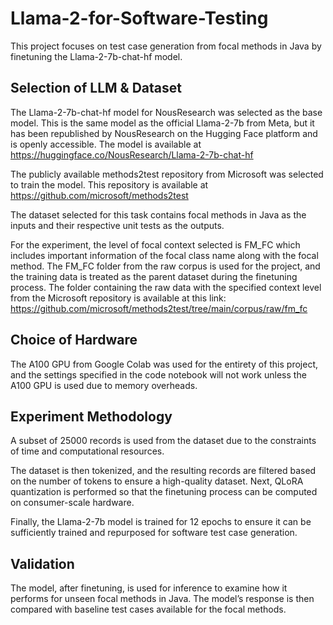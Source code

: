 # Llama-2-for-Software-Testing
This project focuses on test case generation from focal methods in Java by finetuning the Llama-2-7b-chat-hf model. 

## Selection of LLM & Dataset
The Llama-2-7b-chat-hf model for NousResearch was selected as the base model. This is the same model as the official Llama-2-7b from Meta, but it has been republished by NousResearch on the Hugging Face platform and is openly accessible. The model is available at https://huggingface.co/NousResearch/Llama-2-7b-chat-hf

The publicly available methods2test repository from Microsoft was selected to train the model. This repository is available at https://github.com/microsoft/methods2test

The dataset selected for this task contains focal methods in Java as the inputs and their respective unit tests as the outputs.

For the experiment, the level of focal context selected is FM_FC which includes important information of the focal class name along with the focal method. The FM_FC folder from the raw corpus is used for the project, and the training data is treated as the parent dataset during the finetuning process. The folder containing the raw data with the specified context level from the Microsoft repository is available at this link: https://github.com/microsoft/methods2test/tree/main/corpus/raw/fm_fc 

## Choice of Hardware
The A100 GPU from Google Colab was used for the entirety of this project, and the settings specified in the code notebook will not work unless the A100 GPU is used due to memory overheads.

## Experiment Methodology
A subset of 25000 records is used from the dataset due to the constraints of time and computational resources.

The dataset is then tokenized, and the resulting records are filtered based on the number of tokens to ensure a high-quality dataset. Next, QLoRA quantization is performed so that the finetuning process can be computed on consumer-scale hardware.

Finally, the Llama-2-7b model is trained for 12 epochs to ensure it can be sufficiently trained and repurposed for software test case generation.

## Validation
The model, after finetuning, is used for inference to examine how it performs for unseen focal methods in Java. The model’s response is then compared with baseline test cases available for the focal methods.

